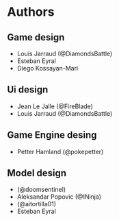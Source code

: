 # Authors
## Game design
- Louis Jarraud (@DiamondsBattle)
- Esteban Eyral
- Diego Kossayan-Mari
## Ui design
- Jean Le Jalle (@FireBlade)
- Louis Jarraud (@DiamondsBattle)
## Game Engine desing
- Petter Hamland (@pokepetter)
## Model design
- (@doomsentinel)
- Aleksandar Popovic (@INinja)
- (@aitortilla01)
- Esteban Eyral
